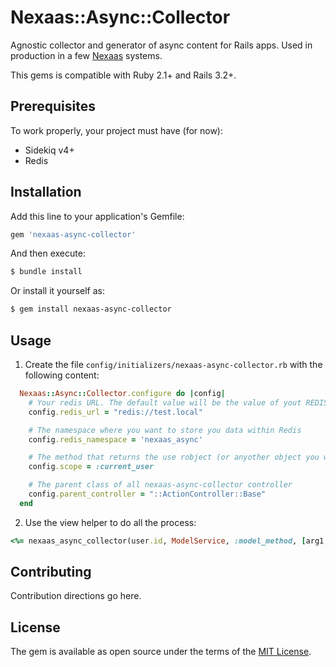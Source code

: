 # Nexaas::Async::Collector
Agnostic collector and generator of async content for Rails apps. Used in production in a few [Nexaas](www.nexaas.com) systems.

This gems is compatible with Ruby 2.1+ and Rails 3.2+.

## Prerequisites
To work properly, your project must have (for now):
  - Sidekiq v4+
  - Redis

## Installation
Add this line to your application's Gemfile:

```ruby
gem 'nexaas-async-collector'
```

And then execute:

```bash
$ bundle install
```

Or install it yourself as:

```bash
$ gem install nexaas-async-collector
```

## Usage
1) Create the file `config/initializers/nexaas-async-collector.rb` with the following content:

```ruby
  Nexaas::Async::Collector.configure do |config|
    # Your redis URL. The default value will be the value of yout REDIS_URL env var
    config.redis_url = "redis://test.local"

    # The namespace where you want to store you data within Redis
    config.redis_namespace = 'nexaas_async'

    # The method that returns the use robject (or anyother object you want. It must respond to id method)
    config.scope = :current_user

    # The parent class of all nexaas-async-collector controller
    config.parent_controller = "::ActionController::Base"
  end
```

2) Use the view helper to do all the process:

```ruby
<%= nexaas_async_collector(user.id, ModelService, :model_method, [arg1, arg2]) %>
```

## Contributing
Contribution directions go here.

## License
The gem is available as open source under the terms of the [MIT License](http://opensource.org/licenses/MIT).
